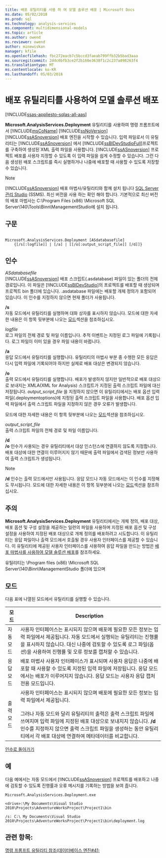 ```yaml
---
title: 배포 유틸리티를 사용 하 여 모델 솔루션 배포 | Microsoft Docs
ms.date: 05/02/2018
ms.prod: sql
ms.technology: analysis-services
ms.component: multidimensional-models
ms.topic: article
ms.author: owend
ms.reviewer: owend
author: minewiskan
manager: kfile
ms.openlocfilehash: fbc272eacb7c5bccd3faeab799ffb32b5bad3aaa
ms.sourcegitcommit: 2ddc0bfb3ce2f2b160e3638f1c2c237a898263f4
ms.translationtype: MT
ms.contentlocale: ko-KR
ms.lasthandoff: 05/03/2018
---
```

# <a name="deploy-model-solutions-with-the-deployment-utility"></a>배포 유틸리티를 사용하여 모델 솔루션 배포
[!INCLUDE[ssas-appliesto-sqlas-all-aas](../../includes/ssas-appliesto-sqlas-all-aas.md)]

  **Microsoft.AnalysisServices.Deployment** 유틸리티를 사용하여 명령 프롬프트에서 [!INCLUDE[msCoName](../../includes/msconame-md.md)] [!INCLUDE[ssNoVersion](../../includes/ssnoversion-md.md)] [!INCLUDE[ssASnoversion](../../includes/ssasnoversion-md.md)] 배포 엔진을 시작할 수 있습니다. 입력 파일로서 이 유틸리티는 [!INCLUDE[ssASnoversion](../../includes/ssasnoversion-md.md)] 에서 [!INCLUDE[ssBIDevStudioFull](../../includes/ssbidevstudiofull-md.md)]프로젝트를 구축하여 생성된 XML 출력 파일을 사용합니다. [!INCLUDE[ssASnoversion](../../includes/ssasnoversion-md.md)] 프로젝트 배포를 사용자 지정할 수 있도록 이 입력 파일을 쉽게 수정할 수 있습니다. 그런 다음 생성된 배포 스크립트를 즉시 실행하거나 나중에 배포할 때 사용할 수 있도록 저장할 수 있습니다.  
  
> [!NOTE]
> [!INCLUDE[ssASnoversion](../../includes/ssasnoversion-md.md)] 배포 마법사/유틸리티와 함께 설치 됩니다 [SQL Server 관리 Studio](../../ssms/download-sql-server-management-studio-ssms.md) (SSMS). 최신 버전을 사용 하는 확인 해야 합니다. 기본적으로 최신 버전의 배포 마법사는 C:\Program Files (x86) \Microsoft SQL Server\140\Tools\Binn\ManagementStudio에 설치 됩니다. 

## <a name="syntax"></a>구문  
  
```  
  
Microsoft.AnalysisServices.Deployment [ASdatabasefile]   
    {[/s[:logfile]] | [/a] | [[/o[:output_script_file]] [/d]]}  
```  
  
##  <a name="Arguments"></a> 인수  
 *ASdatabasefile*  
 [!INCLUDE[ssASnoversion](../../includes/ssasnoversion-md.md)] 배포 스크립트(.asdatabase) 파일이 있는 폴더의 전체 경로입니다. 이 파일은 [!INCLUDE[ssBIDevStudio](../../includes/ssbidevstudio-md.md)]의 프로젝트를 배포할 때 생성되며 프로젝트 bin 폴더에 있습니다. .asdatabase 파일에는 배포할 개체 정의가 포함되어 있습니다. 이 인수를 지정하지 않으면 현재 폴더가 사용됩니다.  
  
 **/s**  
 자동 모드에서 유틸리티를 실행하며 대화 상자를 표시하지 않습니다. 모드에 대한 자세한 내용은 이 항목 뒷부분에 나오는 [모드](#Modes)섹션을 참조하십시오.  
  
 *logfile*  
 로그 파일의 전체 경로 및 파일 이름입니다. 추적 이벤트는 지정된 로그 파일에 기록됩니다. 로그 파일이 이미 있을 경우 파일 내용이 바뀝니다.  
  
 **/a**  
 응답 모드에서 유틸리티를 실행합니다. 유틸리티의 마법사 부분 중 수행한 모든 응답은 다시 입력 파일에 기록되어야 하지만 실제로 배포 대상은 변경되지 않습니다.  
  
 **/o**  
 출력 모드에서 유틸리티를 실행합니다. 배포가 발생하지 않지만 일반적으로 배포 대상으로 보내지는 XMLA(XML for Analysis) 스크립트가 지정된 출력 스크립트 파일에 대신 저장됩니다. *output_script_file* 을 지정하지 않으면 이 유틸리티에서는 배포 옵션 입력 파일(.deploymentoptions)에 지정된 출력 스크립트 파일을 사용합니다. 배포 옵션 입력 파일에서 출력 스크립트 파일을 지정하지 않은 경우 오류가 발생합니다.  
  
 모드에 대한 자세한 내용은 이 항목 뒷부분에 나오는 [모드](#Modes)섹션을 참조하십시오.  
  
 *output_script_file*  
 출력 스크립트 파일의 전체 경로 및 파일 이름입니다.  
  
 **/d**  
 **/o** 인수가 사용되는 경우 유틸리티에서 대상 인스턴스에 연결하지 않도록 지정합니다. 배포 대상에 대한 연결이 이루어지지 않기 때문에 출력 파일에서 검색된 정보만 사용하여 출력 스크립트가 생성됩니다.  
  
> [!NOTE]  
>  **/d** 인수는 출력 모드에서만 사용됩니다. 응답 모드나 자동 모드에서는 이 인수를 지정해도 무시됩니다. 모드에 대한 자세한 내용은 이 항목 뒷부분에 나오는 [모드](#Modes)섹션을 참조하십시오.  
  
## <a name="remarks"></a>주의  
 **Microsoft.AnalysisServices.Deployment** 유틸리티에서는 개체 정의, 배포 대상, 배포 옵션 및 구성 설정을 제공하는 일련의 파일을 사용하며 지정된 배포 옵션 및 구성 설정을 사용하여 지정된 배포 대상으로 개체 정의를 배포하려고 시도합니다. 이 유틸리티는 응답 파일이나 출력 모드에서 호출될 경우 사용자 인터페이스를 제공할 수 있습니다. 이 유틸리티에 제공된 사용자 인터페이스를 사용하여 응답 파일을 만드는 방법은 [배포 마법사를 사용하여 모델 솔루션 배포](../../analysis-services/multidimensional-models/deploy-model-solutions-using-the-deployment-wizard.md)를 참조하세요.  
  
 유틸리티는 \Program files (x86) \Microsoft SQL Server\140\Binn\ManagementStudio 폴더에 있으며  
  
##  <a name="Modes"></a> 모드  
 다음 표에 나열된 모드에서 유틸리티를 실행할 수 있습니다.  
  
|모드|Description|  
|----------|-----------------|  
|자동 모드|사용자 인터페이스는 표시되지 않으며 배포에 필요한 모든 정보는 입력 파일에서 제공됩니다. 자동 모드에서 실행되는 유틸리티는 진행률을 표시하지 않습니다. 대신 나중에 검토할 수 있도록 로그 파일(옵션)을 사용하여 진행률 및 오류 정보를 캡처할 수 있습니다.|  
|응답 모드|배포 마법사 사용자 인터페이스가 표시되며 사용자 응답은 나중에 배포할 때 사용할 수 있도록 지정된 입력 파일에 저장됩니다. 응답 모드에서는 배포가 이루어지지 않습니다. 응답 모드는 사용자 응답 캡처 전용 모드입니다.|  
|출력 모드|사용자 인터페이스는 표시되지 않으며 배포에 필요한 모든 정보는 입력 파일에서 제공됩니다.<br /><br /> 그러나 자동 모드와 달리 유틸리티의 출력은 출력 스크립트 파일에 쓰여지며 입력 파일에 지정된 배포 대상으로 보내지지 않습니다. **/d** 인수를 지정하지 않으면 출력 스크립트 파일을 생성하는 동안 유틸리티에서 각 배포 대상에 연결하여 메타데이터를 비교합니다.|  
  
 [인수로 돌아가기](#Arguments)  
  
## <a name="examples"></a>예  
 다음 예에서는 자동 모드에서 [!INCLUDE[ssASnoversion](../../includes/ssasnoversion-md.md)] 프로젝트를 배포하고 나중에 검토할 수 있도록 진행률과 오류 메시지를 기록하는 방법을 보여 줍니다.  
  
 `Microsoft.AnalysisServices.Deployment.exe`  
  
 `<drive>:\My Documents\Visual Studio 2010\Projects\AdventureWorksProject\Project1\bin`  
  
 `/s: C:\ My Documents\Visual Studio 2010\Projects\AdventureWorksProject\Project1\bin\deployment.log`  
  
## <a name="see-also"></a>관련 항목:  
 [명령 프롬프트 유틸리티 참조&#40;데이터베이스 엔진#41;](../../tools/command-prompt-utility-reference-database-engine.md)  
  
  

